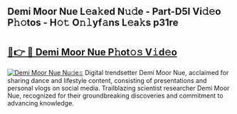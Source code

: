 ## Demi Moor Nue L𝚎a𝚔ed N𝚞𝚍e - Part-D5I Vi𝚍𝚎o P𝚑𝚘tos - H𝚘𝚝 O𝚗𝚕yf𝚊ns L𝚎a𝚔s p31re

# <h2><a href="http://kfccmu.oniu.top/?m=Demi+Moor+Nue">🔗👉 🔴 Demi Moor Nue P𝚑ot𝚘𝚜 V𝚒d𝚎o</a></h2>

[![Demi Moor Nue Nu𝚍e𝚜](https://i.imgur.com/0qMVB7G.gif)](http://kfccmu.oniu.top/?m=Demi+Moor+Nue)
Digital trendsetter Demi Moor Nue, acclaimed for sharing dance and lifestyle content, consisting of presentations and personal vlogs on social media. Trailblazing scientist researcher Demi Moor Nue, recognized for their groundbreaking discoveries and commitment to advancing knowledge.  
